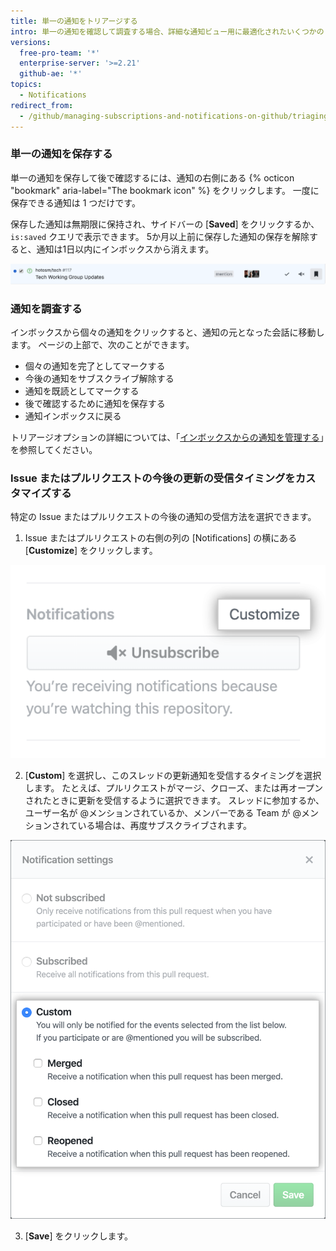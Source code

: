 ```yaml
---
title: 単一の通知をトリアージする
intro: 単一の通知を確認して調査する場合、詳細な通知ビュー用に最適化されたいくつかのトリアージオプションがあります。
versions:
  free-pro-team: '*'
  enterprise-server: '>=2.21'
  github-ae: '*'
topics:
  - Notifications
redirect_from:
  - /github/managing-subscriptions-and-notifications-on-github/triaging-a-single-notification
---
```


### 単一の通知を保存する

単一の通知を保存して後で確認するには、通知の右側にある {% octicon "bookmark" aria-label="The bookmark icon" %} をクリックします。 一度に保存できる通知は 1 つだけです。

保存した通知は無期限に保持され、サイドバーの [**Saved**] をクリックするか、`is:saved` クエリで表示できます。 5か月以上前に保存した通知の保存を解除すると、通知は1日以内にインボックスから消えます。

  ![トリアージの保存オプション](/assets/images/help/notifications-v2/save-triaging-option.png)

### 通知を調査する

インボックスから個々の通知をクリックすると、通知の元となった会話に移動します。 ページの上部で、次のことができます。
- 個々の通知を完了としてマークする
- 今後の通知をサブスクライブ解除する
- 通知を既読としてマークする
- 後で確認するために通知を保存する
- 通知インボックスに戻る

トリアージオプションの詳細については、「[インボックスからの通知を管理する](/github/managing-subscriptions-and-notifications-on-github/managing-notifications-from-your-inbox#triaging-options)」を参照してください。

### Issue またはプルリクエストの今後の更新の受信タイミングをカスタマイズする

特定の Issue またはプルリクエストの今後の通知の受信方法を選択できます。

1. Issue またはプルリクエストの右側の列の [Notifications] の横にある [**Customize**] をクリックします。

  ![[Notifications] の下のカスタマイズオプション](/assets/images/help/notifications-v2/customize-notifications-for-specific-thread.png)

2. [**Custom**] を選択し、このスレッドの更新通知を受信するタイミングを選択します。 たとえば、プルリクエストがマージ、クローズ、または再オープンされたときに更新を受信するように選択できます。 スレッドに参加するか、ユーザー名が @メンションされているか、メンバーである Team が @メンションされている場合は、再度サブスクライブされます。

  ![通知をカスタマイズするオプション](/assets/images/help/notifications-v2/custom-options-for-customizing-notification-thread-updates.png)

3. [**Save**] をクリックします。
